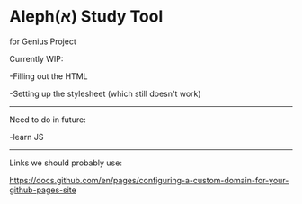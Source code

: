 # Aleph(א) Study Tool
for Genius Project

Currently WIP:

  -Filling out the HTML
  
  -Setting up the stylesheet (which still doesn't work)
  
---------------------------------------------------------------
Need to do in future:

  -learn JS
  
----------------------------------------------------------------
  
Links we should probably use:

https://docs.github.com/en/pages/configuring-a-custom-domain-for-your-github-pages-site
